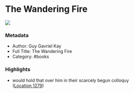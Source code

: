 # The Wandering Fire

![](https://m.media-amazon.com/images/I/917Swt5HP9L._SY160.jpg)

### Metadata

- Author: Guy Gavriel Kay
- Full Title: The Wandering Fire
- Category: #books

### Highlights

- would hold that over him in their scarcely begun colloquy ([Location 1279](https://readwise.io/to_kindle?action=open&asin=B01HD3F7PO&location=1279))
